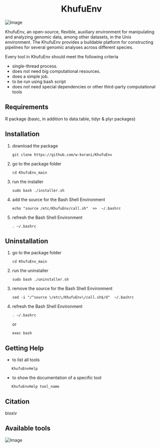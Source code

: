 <div align="center">
  <center><h1>KhufuEnv</h1></center>
</div>

![Image](https://github.com/user-attachments/assets/ba498cd7-e1e3-404a-a326-a62ebb6fa23d)

KhufuEnv, an open-source, flexible, auxiliary environment for manipulating and analyzing genomic data, among other datasets, in the Unix environment. The KhufuEnv provides a buildable platform for constructing pipelines for several genomic analyses across different species. 

Every tool in KhufuEnv should meet the following criteria
- single-thread process.
- does not need big computational resources.
- does a simple job.
- to be run using bash script
- does not need special dependencies or other third-party computational tools

## Requirements
R package (basic, in addition to data.table, tidyr & plyr packages)

## Installation

1. download the package
   ```
   git clone https://github.com/w-korani/KhufuEnv
   ```
2. go to the package folder
   ```
   cd KhufuEnv_main
   ```
3. run the installer
   ```
   sudo bash ./installer.sh
   ```
4. add the source for the Bash Shell Environment
   ```
   echo "source /etc/KhufuEnv/call.sh"  >>  ~/.bashrc
   ```
5. refresh the Bash Shell Environment
   ```
   . ~/.bashrc
   ```


## Uninstallation
1. go to the package folder
   ```
   cd KhufuEnv_main
   ```
2. run the uninstaller
   ```
   sudo bash ./uninstaller.sh
   ```
3. remove the source for the Bash Shell Environment
   ```
   sed -i "/^source \/etc\/KhufuEnv\/call.sh$/d"  ~/.bashrc
   ```
4. refresh the Bash Shell Environment
   ```
   . ~/.bashrc  
   ```
   or
   ```
   exec bash
   ```


## Getting Help
- to list all tools
```
   KhufuEnvHelp
```
- to show the documentation of a specific tool
```
   KhufuEnvHelp tool_name
```


## Citation
bioxiv

## Available tools
![Image](https://github.com/user-attachments/assets/a52acdee-73b0-4a68-87ee-69dc2a1b65c9)

